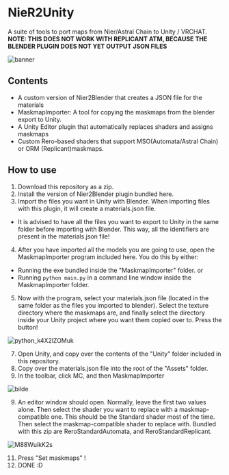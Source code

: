 # NieR2Unity
A suite of tools to port maps from Nier/Astral Chain to Unity / VRCHAT. 
**NOTE: THIS DOES NOT WORK WITH REPLICANT ATM, BECAUSE THE BLENDER PLUGIN DOES NOT YET OUTPUT JSON FILES**

![banner](https://user-images.githubusercontent.com/36818485/130874731-4a7987f6-4522-44cb-9def-1076a375df32.png)



## Contents

- A custom version of Nier2Blender that creates a JSON file for the materials
- MaskmapImporter: A tool for copying the maskmaps from the blender export to Unity.
- A Unity Editor plugin that automatically replaces shaders and assigns maskmaps
- Custom Rero-based shaders that support MSO(Automata/Astral Chain) or ORM (Replicant)maskmaps.

## How to use

1. Download this repository as a zip.
2.  Install the version of Nier2Blender plugin bundled here.
3. Import the files you want in Unity with Blender. When importing files with this plugin, it will create a materials.json file. 
- It is advised to have all the files you want to export to Unity in the same folder before importing with Blender. This way, all the identifiers are present in the materials.json file!
4. After you have imported all the models you are going to use, open the MaskmapImporter program included here. You do this by either:
- Running the exe bundled inside the "MaskmapImporter" folder.
or
- Running ```python main.py``` in a command line window inside the MaskmapImporter folder.
5. Now with the program, select your materials.json file (located in the same folder as the files you imported to blender). Select the texture directory where the maskmaps are, and finally select the directory inside your Unity project where you want them copied over to. Press the button!

![python_k4X2lZOMuk](https://user-images.githubusercontent.com/36818485/130873691-6b5d6474-e394-4598-a113-40ef4e0eab7e.png)


7. Open Unity, and copy over the contents of the "Unity" folder included in this repository.
8. Copy over the materials.json file into the root of the "Assets" folder.
9. In the toolbar, click MC, and then MaskmapImporter

![bilde](https://user-images.githubusercontent.com/36818485/130873243-291c3cd1-4abf-4d4b-9737-ff28b88733f2.png)

9. An editor window should open. Normally, leave the first two values alone. Then select the shader you want to replace with a maskmap-compatible one. This should be the Standard shader most of the time. Then select the maskmap-compatible shader to replace with. Bundled with this zip are ReroStandardAutomata, and ReroStandardReplicant.

![M88WuikK2s](https://user-images.githubusercontent.com/36818485/130873720-6134cda0-cb90-49cb-a8b5-b524fbf63810.png)

11. Press "Set maskmaps" ! 
12. DONE :D




